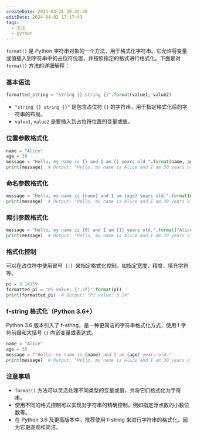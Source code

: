 ```yaml
---
createDate: 2024-03-31 20:34:39
editDate: 2024-04-02 17:17:43
tags:
  - 方法
  - python
---
```

`format()` 是 Python 字符串对象的一个方法，用于格式化字符串。它允许将变量或值插入到字符串中的占位符位置，并按照指定的格式进行格式化。下面是对 `format()` 方法的详细解释：

### 基本语法
```python
formatted_string = "string {} string {}".format(value1, value2)
```

- `"string {} string {}"` 是包含占位符 `{}` 的字符串，用于指定格式化后的字符串的布局。
- `value1`, `value2` 是要插入到占位符位置的变量或值。

### 位置参数格式化
```python
name = "Alice"
age = 30
message = "Hello, my name is {} and I am {} years old.".format(name, age)
print(message)  # Output: "Hello, my name is Alice and I am 30 years old."
```

### 命名参数格式化
```python
message = "Hello, my name is {name} and I am {age} years old.".format(name="Alice", age=30)
print(message)  # Output: "Hello, my name is Alice and I am 30 years old."
```

### 索引参数格式化
```python
message = "Hello, my name is {0} and I am {1} years old.".format("Alice", 30)
print(message)  # Output: "Hello, my name is Alice and I am 30 years old."
```

### 格式化控制
可以在占位符中使用冒号（`:`）来指定格式化控制，如指定宽度、精度、填充字符等。

```python
pi = 3.14159
formatted_pi = "Pi value: {:.2f}".format(pi)
print(formatted_pi)  # Output: "Pi value: 3.14"
```

### f-string 格式化（Python 3.6+）
Python 3.6 版本引入了 f-string，是一种更简洁的字符串格式化方式，使用 f 字符前缀和大括号 `{}` 内嵌变量或表达式。

```python
name = "Alice"
age = 30
message = f"Hello, my name is {name} and I am {age} years old."
print(message)  # Output: "Hello, my name is Alice and I am 30 years old."
```

### 注意事项
- `format()` 方法可以灵活处理不同类型的变量或值，并将它们格式化为字符串。
- 使用不同的格式控制可以实现对字符串的精确控制，例如指定浮点数的小数位数等。
- 在 Python 3.6 及更高版本中，推荐使用 f-string 来进行字符串的格式化，因为它更直观和简洁。